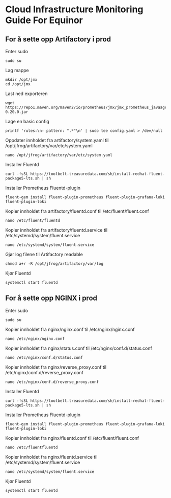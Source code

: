# Cloud Infrastructure Monitoring Guide For Equinor

## For å sette opp Artifactory i prod

Enter sudo   
```
sudo su
```

Lag mappe
```
mkdir /opt/jmx
cd /opt/jmx
```

Last ned exporteren
```
wget https://repo1.maven.org/maven2/io/prometheus/jmx/jmx_prometheus_javaagent/0.20.0/jmx_prometheus_javaagent-0.20.0.jar
```

Lage en basic config
```
printf 'rules:\n- pattern: ".*"\n' | sudo tee config.yaml > /dev/null
```

Oppdater innholdet fra artifactory/system.yaml til /opt/jfrog/artifactory/var/etc/system.yaml
```
nano /opt/jfrog/artifactory/var/etc/system.yaml
```

Installer Fluentd
```
curl -fsSL https://toolbelt.treasuredata.com/sh/install-redhat-fluent-package5-lts.sh | sh
```
 
Installer Prometheus Fluentd-plugin
```
fluent-gem install fluent-plugin-prometheus fluent-plugin-grafana-loki fluent-plugin-loki
```

Kopier innholdet fra artifactory/fluentd.conf til /etc/fluent/fluent.conf
```
nano /etc/fluent/fluentd
```

Kopier innholdet fra artifactory/fluentd.service til /etc/systemd/system/fluent.service
```
nano /etc/systemd/system/fluent.service
```

Gjør log filene til Artifactory readable
```
chmod a+r -R /opt/jfrog/artifactory/var/log
```

Kjør Fluentd 
```
systemctl start fluentd 
```

## For å sette opp NGINX i prod

Enter sudo
```
sudo su
```

Kopier innholdet fra nginx/nginx.conf til /etc/nginx/nginx.conf
```
nano /etc/nginx/nginx.conf
```

Kopier innholdet fra nginx/status.conf til /etc/nginx/conf.d/status.conf
```
nano /etc/nginx/conf.d/status.conf
```

Kopier innholdet fra nginx/reverse_proxy.conf til /etc/nginx/conf.d/reverse_proxy.conf
```
nano /etc/nginx/conf.d/reverse_proxy.conf
```

Installer Fluentd
```
curl -fsSL https://toolbelt.treasuredata.com/sh/install-redhat-fluent-package5-lts.sh | sh
```
 
Installer Prometheus Fluentd-plugin
```
fluent-gem install fluent-plugin-prometheus fluent-plugin-grafana-loki fluent-plugin-loki
```

Kopier innholdet fra nginx/fluentd.conf til /etc/fluent/fluent.conf
```
nano /etc/fluentfluentd
```

Kopier innholdet fra nginx/fluentd.service til /etc/systemd/system/fluent.service
```
nano /etc/systemd/system/fluent.service
```

Kjør Fluentd 
```
systemctl start fluentd 
```



